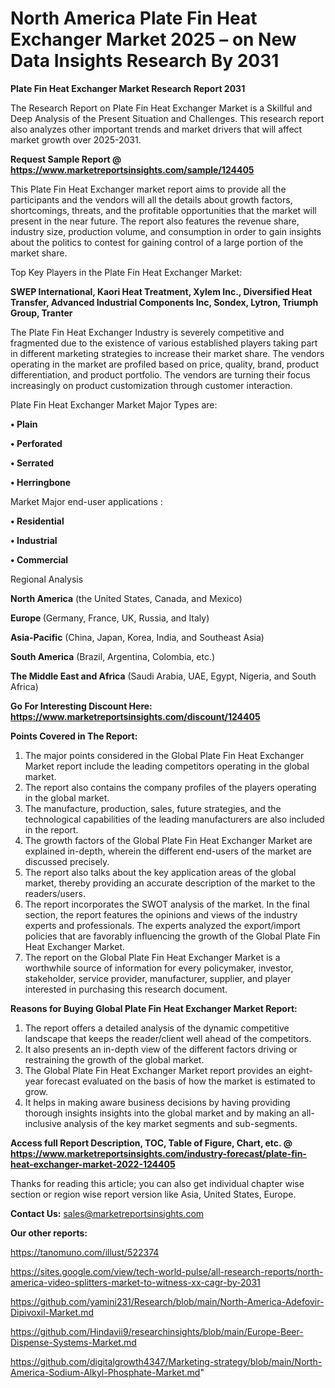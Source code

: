 # North America Plate Fin Heat Exchanger Market 2025 – on New Data Insights Research By 2031

<strong>Plate Fin Heat Exchanger Market Research Report 2031</strong>

The Research Report on Plate Fin Heat Exchanger Market is a Skillful and Deep Analysis of the Present Situation and Challenges. This research report also analyzes other important trends and market drivers that will affect market growth over 2025-2031.

<strong>Request Sample Report @ <a href=https://www.marketreportsinsights.com/sample/124405>https://www.marketreportsinsights.com/sample/124405</a></strong>

This Plate Fin Heat Exchanger market report aims to provide all the participants and the vendors will all the details about growth factors, shortcomings, threats, and the profitable opportunities that the market will present in the near future. The report also features the revenue share, industry size, production volume, and consumption in order to gain insights about the politics to contest for gaining control of a large portion of the market share.

Top Key Players in the Plate Fin Heat Exchanger Market:

<strong>SWEP International, Kaori Heat Treatment, Xylem Inc., Diversified Heat Transfer, Advanced Industrial Components Inc, Sondex, Lytron, Triumph Group, Tranter</strong>

The Plate Fin Heat Exchanger Industry is severely competitive and fragmented due to the existence of various established players taking part in different marketing strategies to increase their market share. The vendors operating in the market are profiled based on price, quality, brand, product differentiation, and product portfolio. The vendors are turning their focus increasingly on product customization through customer interaction.

Plate Fin Heat Exchanger Market Major Types are:

<strong>• Plain

• Perforated

• Serrated

• Herringbone</strong>

Market Major end-user applications :

<strong>• Residential

• Industrial

• Commercial</strong>

Regional Analysis

</u><strong><b>North America</b></strong> (the United States, Canada, and Mexico)

<strong><b>Europe </b></strong>(Germany, France, UK, Russia, and Italy)

<strong><b>Asia-Pacific</b></strong> (China, Japan, Korea, India, and Southeast Asia)

<strong><b>South America</b></strong> (Brazil, Argentina, Colombia, etc.)

<strong><b>The Middle East and Africa</b></strong> (Saudi Arabia, UAE, Egypt, Nigeria, and South Africa)

<strong>Go For Interesting Discount Here: <a href=https://www.marketreportsinsights.com/discount/124405>https://www.marketreportsinsights.com/discount/124405</a></strong>

<strong>Points Covered in The Report:</strong>
<ol>
  <li>The major points considered in the Global Plate Fin Heat Exchanger Market report include the leading competitors operating in the global market.</li>
  <li>The report also contains the company profiles of the players operating in the global market.</li>
  <li>The manufacture, production, sales, future strategies, and the technological capabilities of the leading manufacturers are also included in the report.</li>
  <li>The growth factors of the Global Plate Fin Heat Exchanger Market are explained in-depth, wherein the different end-users of the market are discussed precisely.</li>
  <li>The report also talks about the key application areas of the global market, thereby providing an accurate description of the market to the readers/users.</li>
  <li>The report incorporates the SWOT analysis of the market. In the final section, the report features the opinions and views of the industry experts and professionals. The experts analyzed the export/import policies that are favorably influencing the growth of the Global Plate Fin Heat Exchanger Market.</li>
  <li>The report on the Global Plate Fin Heat Exchanger Market is a worthwhile source of information for every policymaker, investor, stakeholder, service provider, manufacturer, supplier, and player interested in purchasing this research document.</li>
</ol>
<strong>Reasons for Buying Global Plate Fin Heat Exchanger Market Report:</strong>

<ol>
  <li>The report offers a detailed analysis of the dynamic competitive landscape that keeps the reader/client well ahead of the competitors.</li>
  <li>It also presents an in-depth view of the different factors driving or restraining the growth of the global market.</li>
  <li>The Global Plate Fin Heat Exchanger Market report provides an eight-year forecast evaluated on the basis of how the market is estimated to grow.</li>
  <li>It helps in making aware business decisions by having providing thorough insights insights into the global market and by making an all-inclusive analysis of the key market segments and sub-segments.</li>
</ol>
<strong>Access full Report Description, TOC, Table of Figure, Chart, etc. @ <a href=https://www.marketreportsinsights.com/industry-forecast/plate-fin-heat-exchanger-market-2022-124405>https://www.marketreportsinsights.com/industry-forecast/plate-fin-heat-exchanger-market-2022-124405</a></strong>


Thanks for reading this article; you can also get individual chapter wise section or region wise report version like Asia, United States, Europe.

<strong>Contact Us:</strong>
sales@marketreportsinsights.com

<strong>Our other reports:</strong>

<a href=https://tanomuno.com/illust/522374>https://tanomuno.com/illust/522374</a>

<a href=https://sites.google.com/view/tech-world-pulse/all-research-reports/north-america-video-splitters-market-to-witness-xx-cagr-by-2031>https://sites.google.com/view/tech-world-pulse/all-research-reports/north-america-video-splitters-market-to-witness-xx-cagr-by-2031</a>

<a href=https://github.com/yamini231/Research/blob/main/North-America-Adefovir-Dipivoxil-Market.md>https://github.com/yamini231/Research/blob/main/North-America-Adefovir-Dipivoxil-Market.md</a>

<a href=https://github.com/Hindavii9/researchinsights/blob/main/Europe-Beer-Dispense-Systems-Market.md>https://github.com/Hindavii9/researchinsights/blob/main/Europe-Beer-Dispense-Systems-Market.md</a>

<a href=https://github.com/digitalgrowth4347/Marketing-strategy/blob/main/North-America-Sodium-Alkyl-Phosphate-Market.md>https://github.com/digitalgrowth4347/Marketing-strategy/blob/main/North-America-Sodium-Alkyl-Phosphate-Market.md</a>"
